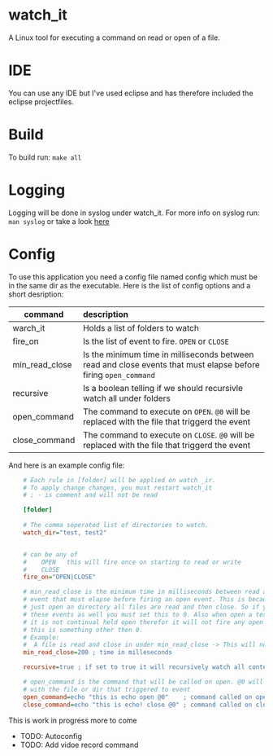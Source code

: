 watch_it
========

A Linux tool for executing a command on read or open of a file. 


IDE
===========

You can use any IDE but I've used eclipse and has therefore included the eclipse projectfiles.

Build
=====

To build run: `make all`

Logging
=======
Logging will be done in syslog under watch_it. For more info on syslog run: `man syslog` or take a look [here](http://www.precision-guesswork.com/sage-guide/syslog-overview.html "syslog") 

Config
======

To use this application you need a config file named config which must be in the same dir as the executable. Here is the list of config options and a short desription:


| command       | description |
|---------------|:------------|
|warch_it       | Holds a list of folders to watch| 
|fire_on        | Is the list of event to fire. `OPEN` or `CLOSE`|
|min_read_close| Is the minimum time in milliseconds between read and close events that must elapse before firing `open_command`|
|recursive      |  Is a boolean telling if we should recursivle watch all under folders|
|open_command   | The command to execute on `OPEN`. `@0` will be replaced with the file that triggerd the event|
|close_command  | The command to execute on `CLOSE`. `@0` will be replaced with the file that triggerd the event|

And here is an example config file:
```ini
	# Each rule in [folder] will be applied on watch _ir.
	# To apply change changes, you must restart watch_it
	# ; - is comment and will not be read

	[folder]
	
	# The comma seperated list of directories to watch.
	watch_dir="test, test2" 


	# can be any of 
	#    OPEN	this will fire once on starting to read or write
	#	 CLOSE 
	fire_on="OPEN|CLOSE"

	# min_read_close is the minimum time in milliseconds between read and a close
	# event that must elapse before firing an open event. This is because when 
	# just open an directory all files are read and then close. So if you want 
	# these events as well you must set this to 0. Also when open a text document
	# it is not continual held open therefor it will not fire any open events if
	# this is something other then 0.
	# Example:
	#  A file is read and close in under min_read_close -> This will not fire
	min_read_close=200 ; time in milleseconds

	recursive=true ; if set to true it will recursively watch all contents

	# open_command is the command that will be called on open. @0 will be replaced
	# with the file or dir that triggered to event
	open_command=echo "this is echo open @0"    ; command called on open
	close_command=echo "this is echo! close @0" ; command called on close
```

This is work in progress more to come

 * TODO: Autoconfig
 * TODO: Add vidoe record command
